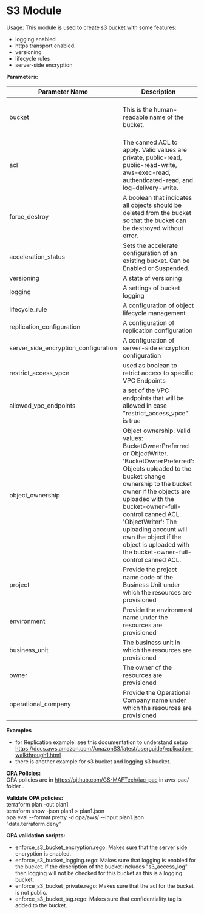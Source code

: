 # S3 Module
Usage: 
This module is used to create s3 bucket with some features:
- logging enabled
- https transport enabled.
- versioning
- lifecycle rules
- server-side encryption

**Parameters:**

Parameter Name | Description | Type | Default |
--- | --- | --- | --- |
bucket | This is the human-readable name of the bucket.  | string  | no default - Follow convention "s3-dev-euw1-001" |
acl | The canned ACL to apply. Valid values are private, public-read, public-read-write, aws-exec-read, authenticated-read, and log-delivery-write. | string |  |
force_destroy |  A boolean that indicates all objects should be deleted from the bucket so that the bucket can be destroyed without error. | boolean | false |
acceleration_status | Sets the accelerate configuration of an existing bucket. Can be Enabled or Suspended. | string | null| 
versioning |  A state of versioning| map(string) |  | 
logging | A settings of bucket logging| map(string) |  | 
lifecycle_rule | A configuration of object lifecycle management| map(string) |  | 
replication_configuration | A configuration of replication configuration| map(string) |  | 
server_side_encryption_configuration | A configuration of server-side encryption configuration | map(string) |  | 
restrict_access_vpce | used as boolean to retrict access to specific VPC Endpoints | boolean | false | 
allowed_vpc_endpoints | a set of the VPC endpoints that will be allowed in case "restrict_access_vpce" is true | set of string | [] | 
object_ownership | Object ownership. Valid values: BucketOwnerPreferred or ObjectWriter. 'BucketOwnerPreferred': Objects uploaded to the bucket change ownership to the bucket owner if the objects are uploaded with the bucket-owner-full-control canned ACL. 'ObjectWriter': The uploading account will own the object if the object is uploaded with the bucket-owner-full-control canned ACL. | string | ObjectWriter | 
project | Provide the project name code of the Business Unit under which the resources are provisioned | string |  | 
environment | Provide the environment name under the resources are provisioned| string | | 
business_unit | The business unit in which the resources are provisioned| string |  | 
owner | The owner of the resources are provisioned | string |  | 
operational_company | Provide the Operational Company name under which the resources are provisioned | string |  | 

**Examples** <br/>
- for Replication example: see this documentation to understand setup https://docs.aws.amazon.com/AmazonS3/latest/userguide/replication-walkthrough1.html
- there is another example for s3 bucket and logging s3 bucket.

**OPA Policies:** <br />
OPA policies are in https://github.com/GS-MAFTech/iac-pac in aws-pac/ folder . 

**Validate OPA policies:** <br />
terraform plan -out plan1 <br />
terraform show -json plan1 > plan1.json <br />
opa eval  --format pretty  -d opa/aws/ --input plan1.json "data.terraform.deny" <br />

**OPA validation scripts:** <br />
- enforce_s3_bucket_encryption.rego: Makes sure that the server side encryption is enabled.
- enforce_s3_bucket_logging.rego: Makes sure that logging is enabled for the bucket. if the description of the bucket includes "s3_access_log" then logging will not be checked for this bucket as this is a logging bucket.
- enforce_s3_bucket_private.rego: Makes sure that the acl for the bucket is not public.
- enforce_s3_bucket_tag.rego: Makes sure that confidentiality tag is added to the bucket.
